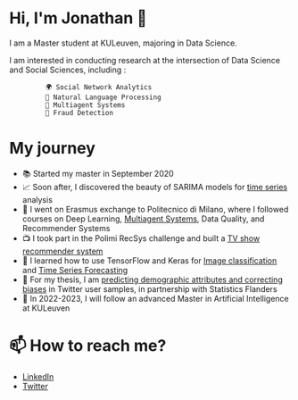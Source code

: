 # Hi, I'm Jonathan 👋

I am a Master student at KULeuven, majoring in Data Science.

I am interested in conducting research at the intersection of Data Science and Social Sciences, 
including : 

             🌍 Social Network Analytics
             💬 Natural Language Processing
             👥 Multiagent Systems 
             💸 Fraud Detection
             
            
# My journey 

- 📚 Started my master in September 2020
- 📈 Soon after, I discovered the beauty of SARIMA models for [time series](https://github.com/jtonglet/Time-Series-Analysis)  analysis
- 🍕  I went on Erasmus exchange to Politecnico di Milano, where I followed courses on Deep Learning, [Multiagent Systems](https://github.com/jtonglet/Nash_Q_Learning), Data Quality, and Recommender Systems
- 📺  I took part in the Polimi RecSys challenge and built a [TV show recommender system](https://github.com/jtonglet/Recommender-Systems-Polimi)
- 🚀 I learned how to use TensorFlow and Keras for [Image classification](https://github.com/jtonglet/Deep-Learning-HW1-Leaf-Classification) and [Time Series Forecasting](https://github.com/jtonglet/Deep-Learning-HW2-Forecasting)
- 🐤 For my thesis, I am [predicting demographic attributes and correcting biases](https://github.com/jtonglet/Twitter-Selection-Bias) in Twitter user samples, in partnership with Statistics Flanders
- 🤖 In 2022-2023, I will follow an advanced Master in Artificial Intelligence at KULeuven


# 📫 How to reach me?
- [LinkedIn](https://www.linkedin.com/in/jonathan-tonglet/)
- [Twitter](https://twitter.com/TongletJ)

<!---
jtonglet/jtonglet is a ✨ special ✨ repository because its `README.md` (this file) appears on your GitHub profile.
You can click the Preview link to take a look at your changes.
--->
